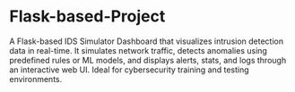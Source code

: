 # Flask-based-Project
A Flask-based IDS Simulator Dashboard that visualizes intrusion detection data in real-time. It simulates network traffic, detects anomalies using predefined rules or ML models, and displays alerts, stats, and logs through an interactive web UI. Ideal for cybersecurity training and testing environments.
